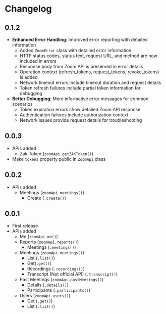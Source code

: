 # Changelog

## 0.1.2

- **Enhanced Error Handling**: Improved error reporting with detailed information
  - Added `ZoomError` class with detailed error information
  - HTTP status codes, status text, request URL, and method are now included in errors
  - Response body from Zoom API is preserved in error details
  - Operation context (refresh_tokens, request_tokens, revoke_tokens) is added
  - Network timeout errors include timeout duration and request details
  - Token refresh failures include partial token information for debugging
- **Better Debugging**: More informative error messages for common scenarios
  - Token expiration errors show detailed Zoom API response
  - Authentication failures include authorization context
  - Network issues provide request details for troubleshooting

## 0.0.3

- APIs added
  - Zak Token (`zoomApi.getZAKToken()`)
- Make `tokens` property public in `ZoomApi` class

## 0.0.2

- APIs added
  - Meetings (`zoomApi.meetings()`)
    - Create (`.create()`)

## 0.0.1

- First release
- APIs added
  - Me (`zoomApi.me()`)
  - Reports (`zoomApi.reports()`)
    - Meetings (`.meetings()`)
  - Meetings (`zoomApi.meetings()`)
    - List (`.list()`)
    - Get(`.get()`)
    - Recordings (`.recordings()`)
    - Transcript (Not official API) (`.transcript()`)
  - Past Meetings (`zoomApi.pastMeetings()`)
    - Details (`.details()`)
    - Participants (`.participants()`)
  - Users (`zoomApi.users()`)
    - Get (`.get()`)
    - List (`.list()`)
